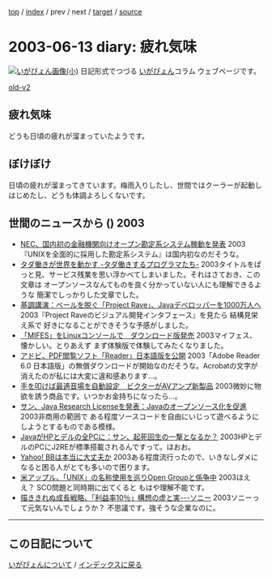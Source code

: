 [top](https://igapyon.github.io/diary/) 
 / [index](https://igapyon.github.io/diary/2003/index.html) 
 / prev 
 / next 
 / [target](https://igapyon.github.io/diary/2003/ig030613.html) 
 / [source](https://github.com/igapyon/diary/blob/gh-pages/2003/ig030613.html.src.md) 

2003-06-13 diary: 疲れ気味
=====================================================================================================
[![いがぴょん画像(小)](https://igapyon.github.io/diary/images/iga200306s.jpg "いがぴょん")](https://igapyon.github.io/diary/memo/memoigapyon.html) 日記形式でつづる [いがぴょん](https://igapyon.github.io/diary/memo/memoigapyon.html)コラム ウェブページです。

[old-v2](ig030613-orig.html)

## 疲れ気味

どうも日頃の疲れが溜まっていたようです。


## ぼけぼけ

日頃の疲れが溜まってきています。梅雨入りしたし、世間ではクーラーが起動しはじめたし、どうも体調よろしくないです。

## 世間のニュースから () 2003

* [NEC、国内初の金融機関向けオープン勘定系システム稼動を発表](http://www.zdnet.co.jp/enterprise/0306/13/epn10.html)  2003『UNIXを全面的に採用した勘定系システム』は国内初なのだそうな。
* [タダ働きが世界を動かす -タダ働きするプログラマたち-](http://amrita.s14.xrea.com/files/tada.html)  2003タイトルをぱっと見、サービス残業を思い浮かべてしまいました。それはさておき、この文章は オープンソースなんてものを良く分かっていない人にも理解できるような 簡潔でしっかりした文章でした。
* [基調講演：ベールを脱ぐ「Project Rave」、Javaデベロッパーを1000万人へ](http://www.zdnet.co.jp/enterprise/0306/12/epn01.html)  2003『Project Raveのビジュアル開発インタフェース』を見たら 結構見栄え系で 好きになることができそうな予感がしました。
* [「MIFES」をLinuxコンソールで　ダウンロード版発売](http://www.zdnet.co.jp/news/0306/11/njbt_03.html)  2003マイフェス、懐かしい。とりあえず まず体験版で体験してみたくなりました。
* [アドビ、PDF閲覧ソフト「Reader」日本語版を公開](http://www.zdnet.co.jp/news/0306/11/njbt_02.html)  2003「Adobe Reader 6.0 日本語版」の無償ダウンロードが開始なのだそうな。Acrobatの文字が消えたのが私には大変に違和感あります…。
* [手を叩けば最適音場を自動設定　ビクターがAVアンプ新製品](http://www.zdnet.co.jp/news/0306/11/njbt_08.html)  2003微妙に物欲を誘う商品です。いつかお金持ちになったら…。
* [サン、Java Research Licenseを発表：Javaのオープンソース化を促進](http://japan.cnet.com/news/ent/story/0,2000047623,20055261,00.htm)  2003非商用の範囲で ある程度ソースコードを自由にいじって遊べるようにしようとするものである模様。
* [JavaがHPとデルの全PCに：サン、起死回生の一撃となるか？](http://japan.cnet.com/news/ent/story/0,2000047623,20055284,00.htm)  2003HPとデルのPCにJ2REが標準搭載されるんですって。ほおお。
* [Yahoo! BBは本当に大丈夫か](http://japan.cnet.com/news/pers/story/0,2000047682,20055150,00.htm)  2003ある程度流行ったので、いきなしダメになると困る人がとても多いので困ります。
* [米アップル、「UNIX」の名称使用を巡りOpen Groupと係争中](http://japan.cnet.com/news/ent/story/0,2000047623,20055303,00.htm)  2003ほええ？ SCO問題と同時期に出てくると もはや理解不能です。
* [描ききれぬ成長戦略、「利益率10％」構想の虚と実---ソニー](http://biztech.nikkeibp.co.jp/wcs/leaf/CID/onair/biztech/biz/250736)  2003ソニーって元気ないんでしょうか？ 不思議です。強そうな企業なのに。

----------------------------------------------------------------------------------------------------

## この日記について
[いがぴょんについて](https://igapyon.github.io/diary/memo/memoigapyon.html) / [インデックスに戻る](https://igapyon.github.io/diary/idxall.html)
